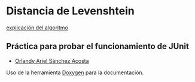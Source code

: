 # Distancia de Levenshtein
[explicación del algoritmo](https://es.wikipedia.org/wiki/Distancia_de_Levenshtein)
## Práctica para probar el funcionamiento de JUnit

* [Orlandy Ariel Sánchez Acosta](https://github.com/alu0100773408)

Uso de la herramienta [Doxygen](http://www.stack.nl/~dimitri/doxygen/) para la documentación.




